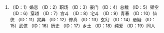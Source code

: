 1. （ID：1）婚恋
   （ID：2）职场
   （ID：3）豪门
   （ID：4）总裁
   （ID：5）架空
   （ID：6）穿越
   （ID：7）宫斗
   （ID：8）宅斗
   （ID：9）青春
   （ID：10）仙侠
   （ID：11）灵异
   （ID：12）修真
   （ID：13）玄幻
   （ID：14）悬疑
   （ID：15）武侠
   （ID：16）历史
   （ID：17）乡土
   （ID：18）纯爱
   （ID：19）同人 